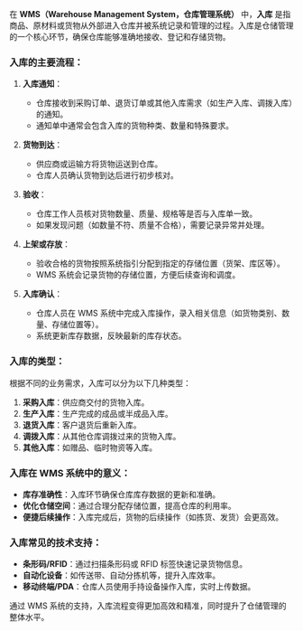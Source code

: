 在 **WMS（Warehouse Management System，仓库管理系统）** 中，**入库** 是指商品、原材料或货物从外部进入仓库并被系统记录和管理的过程。入库是仓储管理的一个核心环节，确保仓库能够准确地接收、登记和存储货物。

### 入库的主要流程：
1. **入库通知**：
   - 仓库接收到采购订单、退货订单或其他入库需求（如生产入库、调拨入库）的通知。
   - 通知单中通常会包含入库的货物种类、数量和特殊要求。

2. **货物到达**：
   - 供应商或运输方将货物运送到仓库。
   - 仓库人员确认货物到达后进行初步核对。

3. **验收**：
   - 仓库工作人员核对货物数量、质量、规格等是否与入库单一致。
   - 如果发现问题（如数量不符、质量不合格），需要记录异常并处理。

4. **上架或存放**：
   - 验收合格的货物按照系统指引分配到指定的存储位置（货架、库区等）。
   - WMS 系统会记录货物的存储位置，方便后续查询和调度。

5. **入库确认**：
   - 仓库人员在 WMS 系统中完成入库操作，录入相关信息（如货物类别、数量、存储位置等）。
   - 系统更新库存数据，反映最新的库存状态。

### 入库的类型：
根据不同的业务需求，入库可以分为以下几种类型：
1. **采购入库**：供应商交付的货物入库。
2. **生产入库**：生产完成的成品或半成品入库。
3. **退货入库**：客户退货后重新入库。
4. **调拨入库**：从其他仓库调拨过来的货物入库。
5. **其他入库**：如赠品、临时物资等入库。

### 入库在 WMS 系统中的意义：
- **库存准确性**：入库环节确保仓库库存数据的更新和准确。
- **优化仓储空间**：通过合理分配存储位置，提高仓库的利用率。
- **便捷后续操作**：入库完成后，货物的后续操作（如拣货、发货）会更高效。

### 入库常见的技术支持：
- **条形码/RFID**：通过扫描条形码或 RFID 标签快速记录货物信息。
- **自动化设备**：如传送带、自动分拣机等，提升入库效率。
- **移动终端/PDA**：仓库人员使用手持设备操作入库，实时上传数据。

通过 WMS 系统的支持，入库流程变得更加高效和精准，同时提升了仓储管理的整体水平。